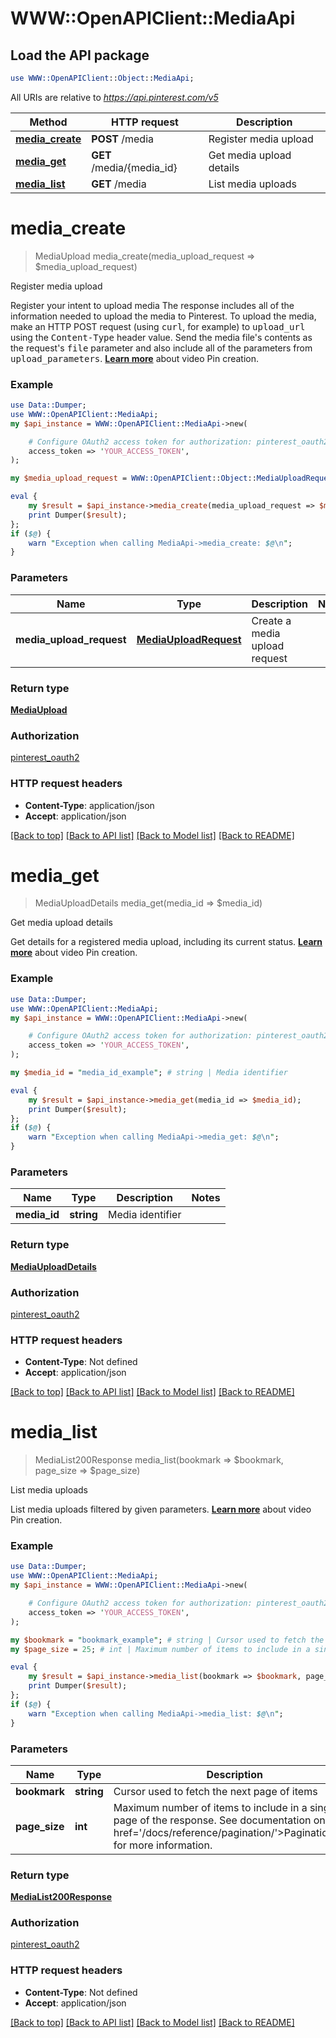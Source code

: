 # WWW::OpenAPIClient::MediaApi

## Load the API package
```perl
use WWW::OpenAPIClient::Object::MediaApi;
```

All URIs are relative to *https://api.pinterest.com/v5*

Method | HTTP request | Description
------------- | ------------- | -------------
[**media_create**](MediaApi.md#media_create) | **POST** /media | Register media upload
[**media_get**](MediaApi.md#media_get) | **GET** /media/{media_id} | Get media upload details
[**media_list**](MediaApi.md#media_list) | **GET** /media | List media uploads


# **media_create**
> MediaUpload media_create(media_upload_request => $media_upload_request)

Register media upload

Register your intent to upload media  The response includes all of the information needed to upload the media to Pinterest.  To upload the media, make an HTTP POST request (using <tt>curl</tt>, for example) to <tt>upload_url</tt> using the <tt>Content-Type</tt> header value. Send the media file's contents as the request's <tt>file</tt> parameter and also include all of the parameters from <tt>upload_parameters</tt>.  <strong><a href='/docs/api-features/creating-boards-and-pins/#creating-video-pins'>Learn more</a></strong> about video Pin creation.

### Example
```perl
use Data::Dumper;
use WWW::OpenAPIClient::MediaApi;
my $api_instance = WWW::OpenAPIClient::MediaApi->new(

    # Configure OAuth2 access token for authorization: pinterest_oauth2
    access_token => 'YOUR_ACCESS_TOKEN',
);

my $media_upload_request = WWW::OpenAPIClient::Object::MediaUploadRequest->new(); # MediaUploadRequest | Create a media upload request

eval {
    my $result = $api_instance->media_create(media_upload_request => $media_upload_request);
    print Dumper($result);
};
if ($@) {
    warn "Exception when calling MediaApi->media_create: $@\n";
}
```

### Parameters

Name | Type | Description  | Notes
------------- | ------------- | ------------- | -------------
 **media_upload_request** | [**MediaUploadRequest**](MediaUploadRequest.md)| Create a media upload request | 

### Return type

[**MediaUpload**](MediaUpload.md)

### Authorization

[pinterest_oauth2](../README.md#pinterest_oauth2)

### HTTP request headers

 - **Content-Type**: application/json
 - **Accept**: application/json

[[Back to top]](#) [[Back to API list]](../README.md#documentation-for-api-endpoints) [[Back to Model list]](../README.md#documentation-for-models) [[Back to README]](../README.md)

# **media_get**
> MediaUploadDetails media_get(media_id => $media_id)

Get media upload details

Get details for a registered media upload, including its current status.  <strong><a href='/docs/api-features/creating-boards-and-pins/#creating-video-pins'>Learn more</a></strong> about video Pin creation.

### Example
```perl
use Data::Dumper;
use WWW::OpenAPIClient::MediaApi;
my $api_instance = WWW::OpenAPIClient::MediaApi->new(

    # Configure OAuth2 access token for authorization: pinterest_oauth2
    access_token => 'YOUR_ACCESS_TOKEN',
);

my $media_id = "media_id_example"; # string | Media identifier

eval {
    my $result = $api_instance->media_get(media_id => $media_id);
    print Dumper($result);
};
if ($@) {
    warn "Exception when calling MediaApi->media_get: $@\n";
}
```

### Parameters

Name | Type | Description  | Notes
------------- | ------------- | ------------- | -------------
 **media_id** | **string**| Media identifier | 

### Return type

[**MediaUploadDetails**](MediaUploadDetails.md)

### Authorization

[pinterest_oauth2](../README.md#pinterest_oauth2)

### HTTP request headers

 - **Content-Type**: Not defined
 - **Accept**: application/json

[[Back to top]](#) [[Back to API list]](../README.md#documentation-for-api-endpoints) [[Back to Model list]](../README.md#documentation-for-models) [[Back to README]](../README.md)

# **media_list**
> MediaList200Response media_list(bookmark => $bookmark, page_size => $page_size)

List media uploads

List media uploads filtered by given parameters.  <strong><a href='/docs/api-features/creating-boards-and-pins/#creating-video-pins'>Learn more</a></strong> about video Pin creation.

### Example
```perl
use Data::Dumper;
use WWW::OpenAPIClient::MediaApi;
my $api_instance = WWW::OpenAPIClient::MediaApi->new(

    # Configure OAuth2 access token for authorization: pinterest_oauth2
    access_token => 'YOUR_ACCESS_TOKEN',
);

my $bookmark = "bookmark_example"; # string | Cursor used to fetch the next page of items
my $page_size = 25; # int | Maximum number of items to include in a single page of the response. See documentation on <a href='/docs/reference/pagination/'>Pagination</a> for more information.

eval {
    my $result = $api_instance->media_list(bookmark => $bookmark, page_size => $page_size);
    print Dumper($result);
};
if ($@) {
    warn "Exception when calling MediaApi->media_list: $@\n";
}
```

### Parameters

Name | Type | Description  | Notes
------------- | ------------- | ------------- | -------------
 **bookmark** | **string**| Cursor used to fetch the next page of items | [optional] 
 **page_size** | **int**| Maximum number of items to include in a single page of the response. See documentation on &lt;a href&#x3D;&#39;/docs/reference/pagination/&#39;&gt;Pagination&lt;/a&gt; for more information. | [optional] [default to 25]

### Return type

[**MediaList200Response**](MediaList200Response.md)

### Authorization

[pinterest_oauth2](../README.md#pinterest_oauth2)

### HTTP request headers

 - **Content-Type**: Not defined
 - **Accept**: application/json

[[Back to top]](#) [[Back to API list]](../README.md#documentation-for-api-endpoints) [[Back to Model list]](../README.md#documentation-for-models) [[Back to README]](../README.md)

